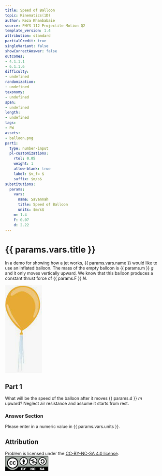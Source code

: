 ```yaml
---
title: Speed of Balloon
topic: Kinematics(1D)
author: Reza Khanbabaie
source: PHYS 112 Projectile Motion Q2
template_version: 1.4
attribution: standard
partialCredit: true
singleVariant: false
showCorrectAnswer: false
outcomes:
- 4.1.1.1
- 6.1.1.6
difficulty:
- undefined
randomization:
- undefined
taxonomy:
- undefined
span:
- undefined
length:
- undefined
tags:
- PW
assets:
- balloon.png
part1:
  type: number-input
  pl-customizations:
    rtol: 0.05
    weight: 1
    allow-blank: true
    label: $v_f= $
    suffix: $m/s$
substitutions:
  params:
    vars:
      name: Savannah
      title: Speed of Balloon
      units: $m/s$
    m: 1.4
    F: 0.07
    d: 2.22
---
```

# {{ params.vars.title }}
In a demo for showing how a jet works, {{ params.vars.name }} would like to use an inflated balloon. The mass of the empty balloon is {{ params.m }} $g$ and it only moves vertically upward. We know that this balloon produces a constant thrust force of {{ params.F }} $N$.

<img src="balloon.png">

## Part 1

What will be the speed of the balloon after it moves {{ params.d }} $m$ upward? Neglect air resistance and assume it starts from rest.

### Answer Section

Please enter in a numeric value in {{ params.vars.units }}.

## Attribution

Problem is licensed under the [CC-BY-NC-SA 4.0 license](https://creativecommons.org/licenses/by-nc-sa/4.0/).<br> ![The Creative Commons 4.0 license requiring attribution-BY, non-commercial-NC, and share-alike-SA license.](https://raw.githubusercontent.com/firasm/bits/master/by-nc-sa.png)